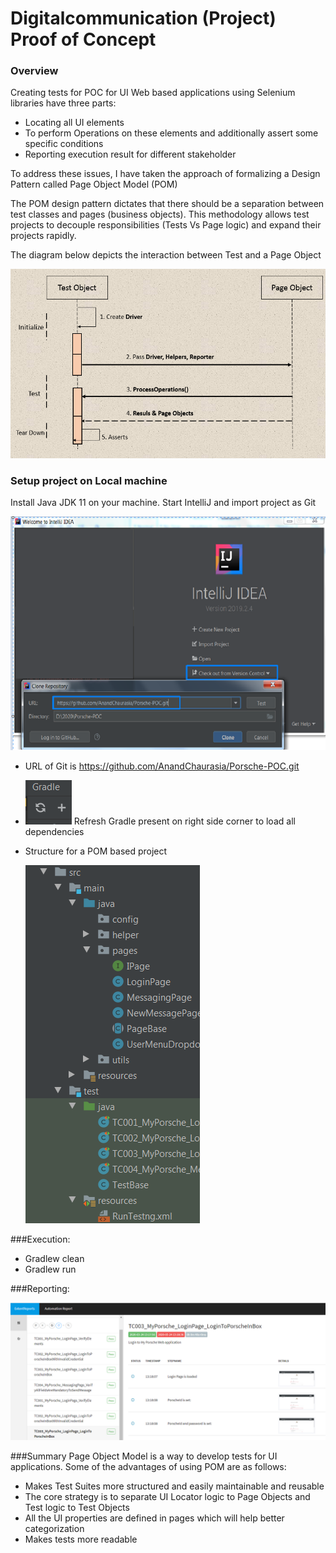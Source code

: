 # Digitalcommunication (Project) Proof of Concept 

### Overview

Creating tests for POC for UI Web based applications using Selenium libraries have three parts:



* Locating all UI elements
* To perform Operations on these elements and additionally assert some specific conditions
* Reporting execution result for different stakeholder

To address these issues, I have taken the approach of formalizing a Design Pattern called Page Object Model (POM)

The POM design pattern dictates that there should be a separation between test classes and pages (business objects). This methodology allows test projects to decouple responsibilities (Tests Vs Page logic) and expand their projects rapidly.


The diagram below depicts the interaction between Test and a Page Object

<img src="Img/ArchitectureDiagram.jpg">

### Setup project on Local machine
Install Java JDK 11 on your machine. Start IntelliJ and import project as Git 

  <img src="Img/SetUpDiagram.jpg">

*	URL of Git is https://github.com/AnandChaurasia/Porsche-POC.git

*	<img src="Img/RefreshButton.jpg"> Refresh Gradle present on right side corner to load all dependencies

* Structure for a POM based project 

  <img src="Img/ProjectStructureDiagram.jpg">

###Execution: 
-	Gradlew clean
-	Gradlew run

###Reporting: 

  <img src="Img\ReportingImage.jpg">

###Summary
Page Object Model is a way to develop tests for UI applications. Some of the advantages of using POM are as follows:

* Makes Test Suites more structured and easily maintainable and reusable
* The core strategy is to separate UI Locator logic to Page Objects and Test logic to Test Objects
* All the UI properties are defined in pages which will help better categorization
* Makes tests more readable




